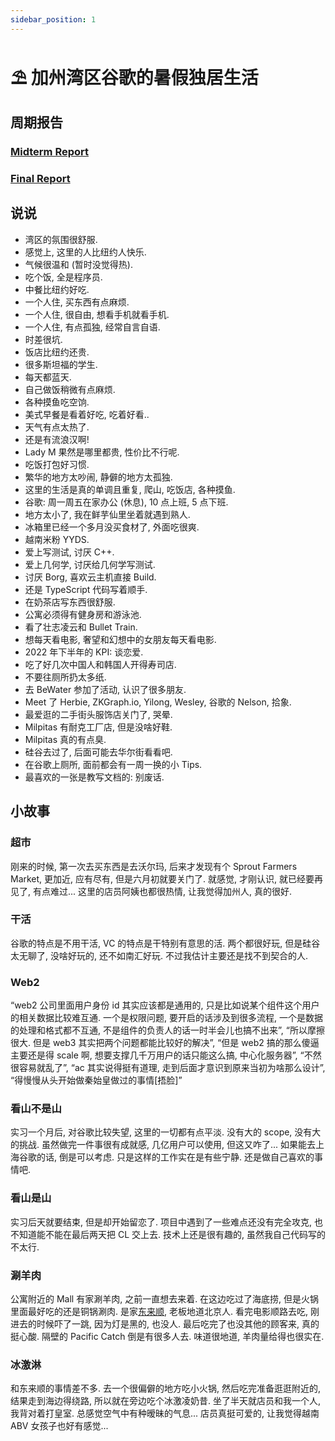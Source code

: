 ```yaml
---
sidebar_position: 1
---
```

# ⛱️ 加州湾区谷歌的暑假独居生活

## 周期报告

### [Midterm Report](https://github.com/fewwwww/blog.suningyao.com/raw/master/static/doc/valley/midterm.pdf)

### [Final Report](https://github.com/fewwwww/blog.suningyao.com/raw/master/static/doc/valley/final.pdf)

## 说说

- 湾区的氛围很舒服.
- 感觉上, 这里的人比纽约人快乐.
- 气候很温和 (暂时没觉得热).
- 吃个饭, 全是程序员.
- 中餐比纽约好吃.
- 一个人住, 买东西有点麻烦.
- 一个人住, 很自由, 想看手机就看手机.
- 一个人住, 有点孤独, 经常自言自语.
- 时差很坑.
- 饭店比纽约还贵.
- 很多斯坦福的学生.
- 每天都蓝天.
- 自己做饭稍微有点麻烦.
- 各种摸鱼吃空饷.
- 美式早餐是看着好吃, 吃着好看..
- 天气有点太热了.
- 还是有流浪汉啊!
- Lady M 果然是哪里都贵, 性价比不行呢.
- 吃饭打包好习惯.
- 繁华的地方太吵闹, 静僻的地方太孤独.
- 这里的生活是真的单调且重复, 爬山, 吃饭店, 各种摸鱼.
- 谷歌: 周一周五在家办公 (休息), 10 点上班, 5 点下班.
- 地方太小了, 我在鲜芋仙里坐着就遇到熟人.
- 冰箱里已经一个多月没买食材了, 外面吃很爽.
- 越南米粉 YYDS.
- 爱上写测试, 讨厌 C++.
- 爱上几何学, 讨厌给几何学写测试.
- 讨厌 Borg, 喜欢云主机直接 Build.
- 还是 TypeScript 代码写着顺手.
- 在奶茶店写东西很舒服.
- 公寓必须得有健身房和游泳池.
- 看了壮志凌云和 Bullet Train.
- 想每天看电影, 奢望和幻想中的女朋友每天看电影.
- 2022 年下半年的 KPI: 谈恋爱.
- 吃了好几次中国人和韩国人开得寿司店.
- 不要往厕所扔太多纸.
- 去 BeWater 参加了活动, 认识了很多朋友.
- Meet 了 Herbie, ZKGraph.io, Yilong, Wesley, 谷歌的 Nelson, 拾象.
- 最爱逛的二手街头服饰店关门了, 哭晕.
- Milpitas 有耐克工厂店, 但是没啥好鞋.
- Milpitas 真的有点臭.
- 硅谷去过了, 后面可能去华尔街看看吧.
- 在谷歌上厕所, 面前都会有一周一换的小 Tips.
- 最喜欢的一张是教写文档的: 别废话.

## 小故事

### 超市

刚来的时候, 第一次去买东西是去沃尔玛, 后来才发现有个 Sprout Farmers Market, 更加近, 应有尽有, 但是六月初就要关门了. 就感觉, 才刚认识, 就已经要再见了, 有点难过... 这里的店员阿姨也都很热情, 让我觉得加州人, 真的很好.

### 干活

谷歌的特点是不用干活, VC 的特点是干特别有意思的活. 两个都很好玩, 但是硅谷太无聊了, 没啥好玩的, 还不如南汇好玩. 不过我估计主要还是找不到契合的人.

### Web2

“web2 公司里面用户身份 id 其实应该都是通用的, 只是比如说某个组件这个用户的相关数据比较难互通. 一个是权限问题, 要开启的话涉及到很多流程, 一个是数据的处理和格式都不互通, 不是组件的负责人的话一时半会儿也搞不出来”, “所以摩擦很大. 但是 web3 其实把两个问题都能比较好的解决”, “但是 web2 搞的那么傻逼主要还是得 scale 啊, 想要支撑几千万用户的话只能这么搞, 中心化服务器”, “不然很容易就乱了”, “ac 其实说得挺有道理, 走到后面才意识到原来当初为啥那么设计”, “得慢慢从头开始做秦始皇做过的事情[捂脸]”

### 看山不是山

实习一个月后, 对谷歌比较失望, 这里的一切都有点平淡. 没有大的 scope, 没有大的挑战. 虽然做完一件事很有成就感, 几亿用户可以使用, 但这又咋了... 如果能去上海谷歌的话, 倒是可以考虑. 只是这样的工作实在是有些宁静. 还是做自己喜欢的事情吧.

### 看山是山

实习后天就要结束, 但是却开始留恋了. 项目中遇到了一些难点还没有完全攻克, 也不知道能不能在最后两天把 CL 交上去. 技术上还是很有趣的, 虽然我自己代码写的不太行.

### 涮羊肉

公寓附近的 Mall 有家涮羊肉, 之前一直想去来着. 在这边吃过了海底捞, 但是火锅里面最好吃的还是铜锅涮肉. 是家[东来顺](https://www.yelp.com/biz/dong-lai-shun-mountain-view), 老板地道北京人. 看完电影顺路去吃, 刚进去的时候吓了一跳, 因为灯是黑的, 也没人. 最后吃完了也没其他的顾客来, 真的挺心酸. 隔壁的 Pacific Catch 倒是有很多人去. 味道很地道, 羊肉量给得也很实在.

### 冰激淋

和东来顺的事情差不多. 去一个很偏僻的地方吃小火锅, 然后吃完准备逛逛附近的, 结果走到海边得绕路, 所以就在旁边吃个冰激凌奶昔. 坐了半天就店员和我一个人, 我背对着打皇室. 总感觉空气中有种暧昧的气息... 店员真挺可爱的, 让我觉得越南 ABV 女孩子也好有感觉...
